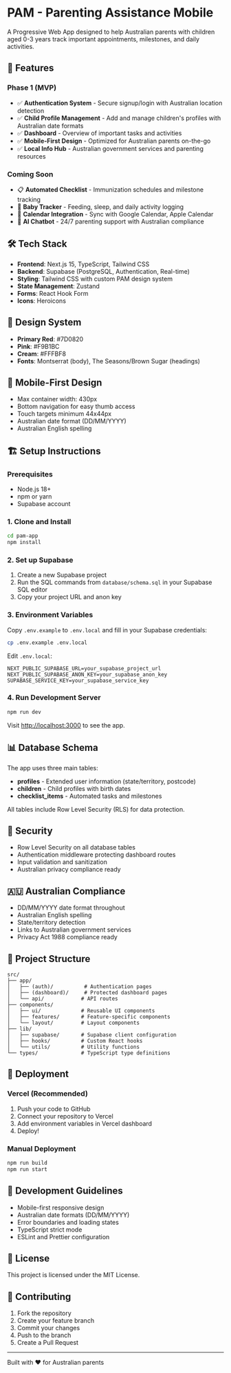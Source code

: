 # PAM - Parenting Assistance Mobile

A Progressive Web App designed to help Australian parents with children aged 0-3 years track important appointments, milestones, and daily activities.

## 🚀 Features

### Phase 1 (MVP)
- ✅ **Authentication System** - Secure signup/login with Australian location detection
- ✅ **Child Profile Management** - Add and manage children's profiles with Australian date formats
- ✅ **Dashboard** - Overview of important tasks and activities
- ✅ **Mobile-First Design** - Optimized for Australian parents on-the-go
- ✅ **Local Info Hub** - Australian government services and parenting resources

### Coming Soon
- 📋 **Automated Checklist** - Immunization schedules and milestone tracking
- 📱 **Baby Tracker** - Feeding, sleep, and daily activity logging
- 📅 **Calendar Integration** - Sync with Google Calendar, Apple Calendar
- 🤖 **AI Chatbot** - 24/7 parenting support with Australian compliance

## 🛠️ Tech Stack

- **Frontend**: Next.js 15, TypeScript, Tailwind CSS
- **Backend**: Supabase (PostgreSQL, Authentication, Real-time)
- **Styling**: Tailwind CSS with custom PAM design system
- **State Management**: Zustand
- **Forms**: React Hook Form
- **Icons**: Heroicons

## 🎨 Design System

- **Primary Red**: #7D0820
- **Pink**: #F9B1BC  
- **Cream**: #FFFBF8
- **Fonts**: Montserrat (body), The Seasons/Brown Sugar (headings)

## 📱 Mobile-First Design

- Max container width: 430px
- Bottom navigation for easy thumb access
- Touch targets minimum 44x44px
- Australian date format (DD/MM/YYYY)
- Australian English spelling

## 🏗️ Setup Instructions

### Prerequisites
- Node.js 18+ 
- npm or yarn
- Supabase account

### 1. Clone and Install
```bash
cd pam-app
npm install
```

### 2. Set up Supabase
1. Create a new Supabase project
2. Run the SQL commands from `database/schema.sql` in your Supabase SQL editor
3. Copy your project URL and anon key

### 3. Environment Variables
Copy `.env.example` to `.env.local` and fill in your Supabase credentials:

```bash
cp .env.example .env.local
```

Edit `.env.local`:
```env
NEXT_PUBLIC_SUPABASE_URL=your_supabase_project_url
NEXT_PUBLIC_SUPABASE_ANON_KEY=your_supabase_anon_key
SUPABASE_SERVICE_KEY=your_supabase_service_key
```

### 4. Run Development Server
```bash
npm run dev
```

Visit [http://localhost:3000](http://localhost:3000) to see the app.

## 📊 Database Schema

The app uses three main tables:

- **profiles** - Extended user information (state/territory, postcode)
- **children** - Child profiles with birth dates
- **checklist_items** - Automated tasks and milestones

All tables include Row Level Security (RLS) for data protection.

## 🔐 Security

- Row Level Security on all database tables
- Authentication middleware protecting dashboard routes
- Input validation and sanitization
- Australian privacy compliance ready

## 🇦🇺 Australian Compliance

- DD/MM/YYYY date format throughout
- Australian English spelling
- State/territory detection
- Links to Australian government services
- Privacy Act 1988 compliance ready

## 📁 Project Structure

```
src/
├── app/
│   ├── (auth)/          # Authentication pages
│   ├── (dashboard)/     # Protected dashboard pages
│   └── api/            # API routes
├── components/
│   ├── ui/             # Reusable UI components
│   ├── features/       # Feature-specific components
│   └── layout/         # Layout components
├── lib/
│   ├── supabase/       # Supabase client configuration
│   ├── hooks/          # Custom React hooks
│   └── utils/          # Utility functions
└── types/              # TypeScript type definitions
```

## 🚀 Deployment

### Vercel (Recommended)
1. Push your code to GitHub
2. Connect your repository to Vercel
3. Add environment variables in Vercel dashboard
4. Deploy!

### Manual Deployment
```bash
npm run build
npm run start
```

## 🧪 Development Guidelines

- Mobile-first responsive design
- Australian date formats (DD/MM/YYYY)
- Error boundaries and loading states
- TypeScript strict mode
- ESLint and Prettier configuration

## 📄 License

This project is licensed under the MIT License.

## 🤝 Contributing

1. Fork the repository
2. Create your feature branch
3. Commit your changes
4. Push to the branch
5. Create a Pull Request

---

Built with ❤️ for Australian parents
